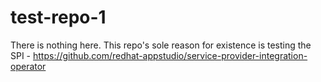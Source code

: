 # test-repo-1
There is nothing here. This repo's sole reason for existence is testing the SPI - https://github.com/redhat-appstudio/service-provider-integration-operator
